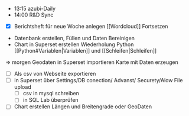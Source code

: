 - 13:15 azubi-Daily
- 14:00 R&D Sync
-  [x] Berichtsheft für neue Woche anlegen
[[Wordcloud]]
Fortsetzen
- Datenbank erstellen, Füllen und Daten Bereinigen
- Chart in Superset erstellen
Wiederholung Python
[[Python#Variablen|Variablen]] und [[Schleifen|Schleifen]]

=> morgen Geodaten in Superset importieren
Karte mit Daten erzeugen
- [ ] Als csv von Webseite exportieren
- [ ] in Superset über Settings/DB conection/ Advanst/ Securety/Alow File upload
	- [ ] csv in mysql schreiben
	- [ ] in SQL Lab überprüfen
- [ ] Chart erstellen Längen und Breitengrade oder GeoDaten

